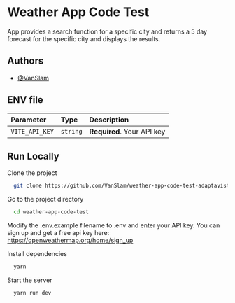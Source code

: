 
# Weather App Code Test

App provides a search function for a specific city and returns a 5 day forecast for the specific city and displays the results.




## Authors

- [@VanSlam](https://github.com/VanSlam)


## ENV file

| Parameter | Type     | Description                |
| :-------- | :------- | :------------------------- |
| `VITE_API_KEY` | `string` | **Required**. Your API key |


## Run Locally

Clone the project

```bash
  git clone https://github.com/VanSlam/weather-app-code-test-adaptavist.git
```

Go to the project directory

```bash
  cd weather-app-code-test
```

Modify the .env.example filename to .env and enter your API key. You can sign up and get a free api key here: https://openweathermap.org/home/sign_up

Install dependencies

```bash
  yarn
```

Start the server

```bash
  yarn run dev
```


